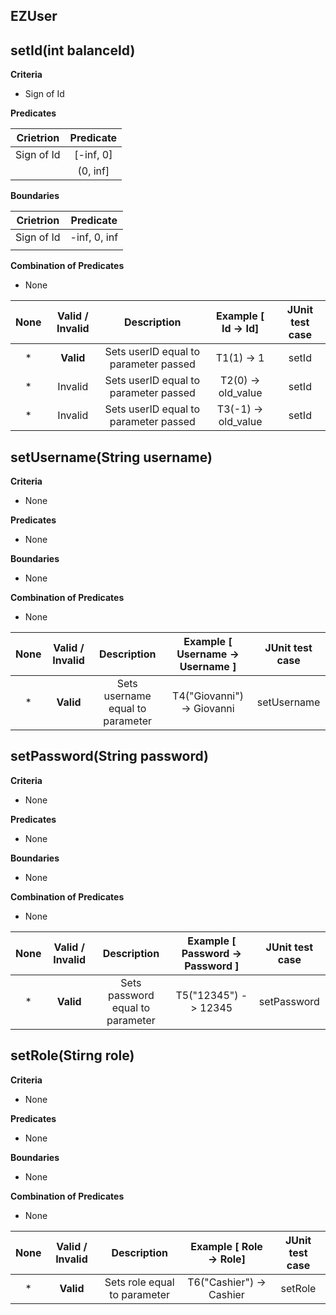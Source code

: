 ## EZUser

## setId(int balanceId)

**Criteria**

- Sign of Id

**Predicates**

| Crietrion  | Predicate |
| :--------: | :-------: |
| Sign of Id | [-inf, 0] |
|            | (0, inf]  |



**Boundaries**

| Crietrion  |  Predicate   |
| :--------: | :----------: |
| Sign of Id | -inf, 0, inf |
|            |              |



**Combination of Predicates**

* None



| None | Valid / Invalid |              Description              | Example [ Id -> Id] | JUnit test case |
| :--: | :-------------: | :-----------------------------------: | :-----------------: | :-------------: |
|  *   |    **Valid**    | Sets userID equal to parameter passed |     T1(1) -> 1      |      setId      |
|  *   |     Invalid     | Sets userID equal to parameter passed | T2(0) -> old_value  |      setId      |
|  *   |     Invalid     | Sets userID equal to parameter passed | T3(-1) -> old_value |      setId      |

## setUsername(String username)

**Criteria**

* None

**Predicates**

* None

**Boundaries**

* None

**Combination of Predicates**

* None

| None | Valid / Invalid |           Description            | Example [ Username -> Username ] | JUnit test case |
| :--: | :-------------: | :------------------------------: | :------------------------------: | :-------------: |
|  *   |    **Valid**    | Sets username equal to parameter |    T4("Giovanni") -> Giovanni    |   setUsername   |

### 

## setPassword(String password) 

**Criteria**

* None

**Predicates**

* None

**Boundaries**

* None

**Combination of Predicates**

* None

| None | Valid / Invalid |           Description            | Example [ Password -> Password ] | JUnit test case |
| :--: | :-------------: | :------------------------------: | :------------------------------: | :-------------: |
|  *   |    **Valid**    | Sets password equal to parameter |       T5("12345") -> 12345       |   setPassword   |

### 

## setRole(Stirng role)

**Criteria**

* None

**Predicates**

* None

**Boundaries**

* None

**Combination of Predicates**

* None

| None | Valid / Invalid |         Description          | Example [ Role -> Role]  | JUnit test case |
| :--: | :-------------: | :--------------------------: | :----------------------: | :-------------: |
|  *   |    **Valid**    | Sets role equal to parameter | T6("Cashier") -> Cashier |     setRole     |

